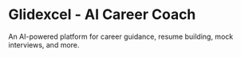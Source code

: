 # Glidexcel - AI Career Coach

An AI-powered platform for career guidance, resume building, mock interviews, and more.
